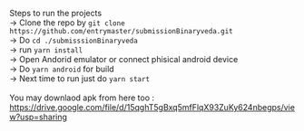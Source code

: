 Steps to run the projects<br/>
-> Clone the repo by `git clone https://github.com/entrymaster/submissionBinaryveda.git`<br/>
-> Do `cd ./submisssionBinaryveda`<br/>
-> run `yarn install`<br/>
-> Open Andorid emulator or connect phisical android device <br/>
-> Do `yarn android` for build<br/>
-> Next time to run just do `yarn start`
<br />
<br />
You may downlaod apk from here too : https://drive.google.com/file/d/15qghT5gBxq5mfFlqX93ZuKy624nbegps/view?usp=sharing

